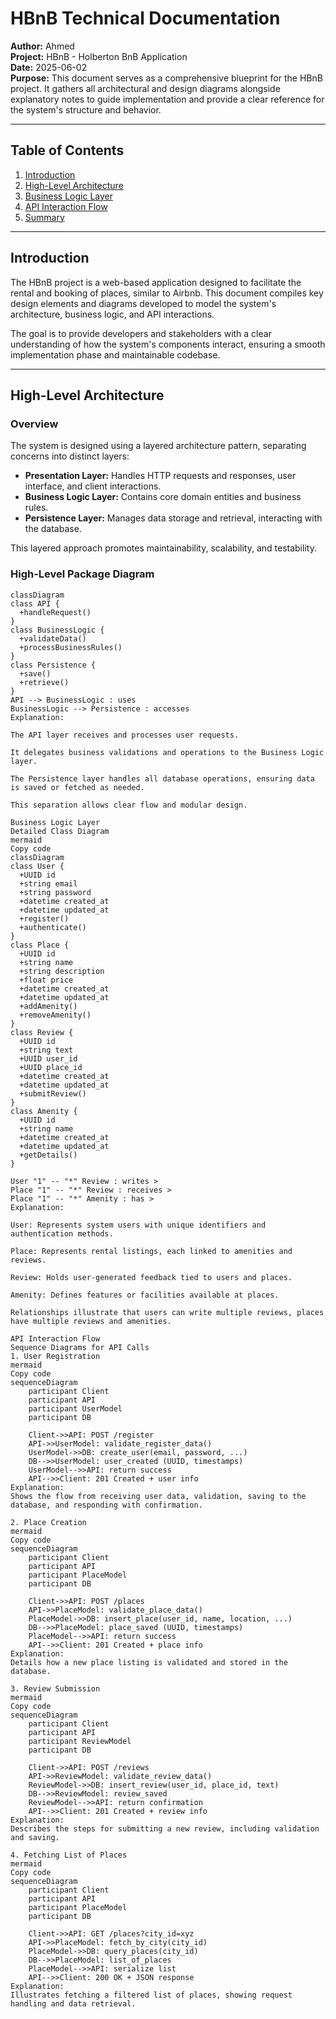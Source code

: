 # HBnB Technical Documentation

**Author:** Ahmed  
**Project:** HBnB - Holberton BnB Application  
**Date:** 2025-06-02  
**Purpose:** This document serves as a comprehensive blueprint for the HBnB project. It gathers all architectural and design diagrams alongside explanatory notes to guide implementation and provide a clear reference for the system's structure and behavior.

---

## Table of Contents

1. [Introduction](#introduction)  
2. [High-Level Architecture](#high-level-architecture)  
3. [Business Logic Layer](#business-logic-layer)  
4. [API Interaction Flow](#api-interaction-flow)  
5. [Summary](#summary)

---

## Introduction

The HBnB project is a web-based application designed to facilitate the rental and booking of places, similar to Airbnb. This document compiles key design elements and diagrams developed to model the system's architecture, business logic, and API interactions.

The goal is to provide developers and stakeholders with a clear understanding of how the system's components interact, ensuring a smooth implementation phase and maintainable codebase.

---

## High-Level Architecture

### Overview

The system is designed using a layered architecture pattern, separating concerns into distinct layers:

- **Presentation Layer:** Handles HTTP requests and responses, user interface, and client interactions.
- **Business Logic Layer:** Contains core domain entities and business rules.
- **Persistence Layer:** Manages data storage and retrieval, interacting with the database.

This layered approach promotes maintainability, scalability, and testability.

### High-Level Package Diagram

```mermaid
classDiagram
class API {
  +handleRequest()
}
class BusinessLogic {
  +validateData()
  +processBusinessRules()
}
class Persistence {
  +save()
  +retrieve()
}
API --> BusinessLogic : uses
BusinessLogic --> Persistence : accesses
Explanation:

The API layer receives and processes user requests.

It delegates business validations and operations to the Business Logic layer.

The Persistence layer handles all database operations, ensuring data is saved or fetched as needed.

This separation allows clear flow and modular design.

Business Logic Layer
Detailed Class Diagram
mermaid
Copy code
classDiagram
class User {
  +UUID id
  +string email
  +string password
  +datetime created_at
  +datetime updated_at
  +register()
  +authenticate()
}
class Place {
  +UUID id
  +string name
  +string description
  +float price
  +datetime created_at
  +datetime updated_at
  +addAmenity()
  +removeAmenity()
}
class Review {
  +UUID id
  +string text
  +UUID user_id
  +UUID place_id
  +datetime created_at
  +datetime updated_at
  +submitReview()
}
class Amenity {
  +UUID id
  +string name
  +datetime created_at
  +datetime updated_at
  +getDetails()
}

User "1" -- "*" Review : writes >
Place "1" -- "*" Review : receives >
Place "1" -- "*" Amenity : has >
Explanation:

User: Represents system users with unique identifiers and authentication methods.

Place: Represents rental listings, each linked to amenities and reviews.

Review: Holds user-generated feedback tied to users and places.

Amenity: Defines features or facilities available at places.

Relationships illustrate that users can write multiple reviews, places have multiple reviews and amenities.

API Interaction Flow
Sequence Diagrams for API Calls
1. User Registration
mermaid
Copy code
sequenceDiagram
    participant Client
    participant API
    participant UserModel
    participant DB

    Client->>API: POST /register
    API->>UserModel: validate_register_data()
    UserModel->>DB: create_user(email, password, ...)
    DB-->>UserModel: user_created (UUID, timestamps)
    UserModel-->>API: return success
    API-->>Client: 201 Created + user info
Explanation:
Shows the flow from receiving user data, validation, saving to the database, and responding with confirmation.

2. Place Creation
mermaid
Copy code
sequenceDiagram
    participant Client
    participant API
    participant PlaceModel
    participant DB

    Client->>API: POST /places
    API->>PlaceModel: validate_place_data()
    PlaceModel->>DB: insert_place(user_id, name, location, ...)
    DB-->>PlaceModel: place_saved (UUID, timestamps)
    PlaceModel-->>API: return success
    API-->>Client: 201 Created + place info
Explanation:
Details how a new place listing is validated and stored in the database.

3. Review Submission
mermaid
Copy code
sequenceDiagram
    participant Client
    participant API
    participant ReviewModel
    participant DB

    Client->>API: POST /reviews
    API->>ReviewModel: validate_review_data()
    ReviewModel->>DB: insert_review(user_id, place_id, text)
    DB-->>ReviewModel: review_saved
    ReviewModel-->>API: return confirmation
    API-->>Client: 201 Created + review info
Explanation:
Describes the steps for submitting a new review, including validation and saving.

4. Fetching List of Places
mermaid
Copy code
sequenceDiagram
    participant Client
    participant API
    participant PlaceModel
    participant DB

    Client->>API: GET /places?city_id=xyz
    API->>PlaceModel: fetch_by_city(city_id)
    PlaceModel->>DB: query_places(city_id)
    DB-->>PlaceModel: list_of_places
    PlaceModel-->>API: serialize list
    API-->>Client: 200 OK + JSON response
Explanation:
Illustrates fetching a filtered list of places, showing request handling and data retrieval.


